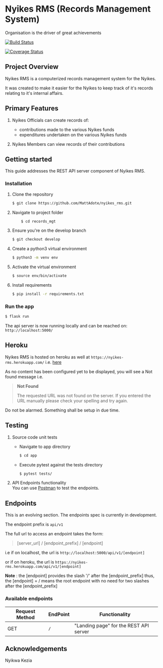 # Nyikes RMS (Records Management System)

Organisation is the driver of great achievements

[![Build Status](https://travis-ci.com/MattAdote/nyikes_rms.svg?token=Ry3JQbWPQTsKSQdKfwjr&branch=develop)](https://travis-ci.com/MattAdote/nyikes_rms)

[![Coverage Status](https://coveralls.io/repos/github/MattAdote/nyikes_rms/badge.svg?branch=develop)](https://coveralls.io/github/MattAdote/nyikes_rms?branch=develop)

## Project Overview

Nyikes RMS is a computerized records management system for the Nyikes.

It was created to make it easier for the Nyikes to keep track of it's records relating to it's internal affairs.

## Primary Features

1. Nyikes Officials can create records of:

    + contributions made to the various Nyikes funds
    + expenditures undertaken on the various Nyikes funds

2. Nyikes Members can view records of their contributions

## Getting started

This guide addresses the REST API server component of Nyikes RMS.

### Installation

1. Clone the repository

    ```bash
    $ git clone https://github.com/MattAdote/nyikes_rms.git
    ```

2. Navigate to project folder

    ```bash
        $ cd records_mgt
    ```

3. Ensure you're on the develop branch

    ```bash
    $ git checkout develop
    ```

4. Create a python3 virtual environment

    ```bash
    $ python3 -m venv env
    ```

5. Activate the virtual environment

    ```bash
    $ source env/bin/activate
    ```

6. Install requirements

    ```bash
    $ pip install -r requirements.txt
    ```

### Run the app

```bash
$ flask run
```

The api server is now running locally and can be reached on: `http://localhost:5000/`

## Heroku

Nyikes RMS is hosted on heroku as well at `https://nyikes-rms.herokuapp.com/` i.e. [here](https://nyikes-rms.herokuapp.com/)

As no content has been configured yet to be displayed, you will see a Not found message i.e.
> **Not Found**
>
> The requested URL was not found on the server. If you entered the URL manually please check your spelling and try again.

Do not be alarmed. Something shall be setup in due time.

## Testing

1. Source code unit tests

    + Navigate to app directory
        ```bash
        $ cd app
        ```
    + Execute pytest against the tests directory
        ```bash
        $ pytest tests/
        ```

2. API Endpoints functionality  
    You can use [Postman](https://www.getpostman.com/) to test the endpoints.

## Endpoints

This is an evolving section.
The endpoints spec is currently in development.

The endpoint prefix is `api/v1`

The full url to access an endpoint takes the form:
> [server_url] / [endpoint_prefix] / [endpoint]

i.e if on localhost, the url is `http://localhost:5000/api/v1/[endpoint]`

or if on heroku, the url is `https://nyikes-rms.herokuapp.com/api/v1/[endpoint]`

**Note** :  the [endpoint] provides the slash '/' after the [endpoint_prefix] thus,
            the [endpoint] = / means the root endpoint with no need for two slashes after
            the [endpoint_prefix]

### Available endpoints

| Request Method       | EndPoint       | Functionality |
| ------------- | ------------- | ---------------
| GET  | `/`  | "Landing page" for the REST API server |

## Acknowledgements

Nyikwa Kezia
